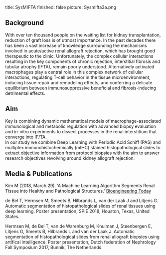 title: SysMIFTA
finished: false
picture: Sysmifta3a.png

## Background

With over ten thousand people on the waiting list for kidney transplantation, reduction of graft loss is of utmost importance. In the past decades there has been a vast increase of knowledge surrounding the mechanisms involved in acute/active renal allograft rejection, which has brought good therapeutic to the clinic. Unfortunately, the  complex cellular interactions resulting in the key components of chronic rejection, interstitial fibrosis and tubular atrophy (IFTA), remain poorly understood. Alternatively activated macrophages play a central role in this complex network of cellular interactions, regulating T-cell behavior in the tissue microenvironment, inducing tissue repair and remodeling effects, and conferring a delicate equilibrium between immunosuppressive beneficial and fibrosis-inducing detrimental effects.

## Aim 

Key is combining dynamic mathematical models of macrophage-associated immunological and metabolic regulation with advanced biopsy evaluation and in-vitro experiments to dissect processes in the renal interstitium that converge into IF/TA.  
In our study we combine  Deep Learning with Periodic Acid Schiff (PAS) and multiplex immunohistochemically (mIHC) stained histopathological slides to extract objective information from protocol biopsies with the aim to answer research objectives revolving around kidney allograft rejection.

## Media & Publications

Kim M (2018, March 29). ‘A Machine Learning Algorithm Segments Renal Tissue into Healthy and Pathological Structures.' [Bioengineering Today]( https://bioengineeringtoday.org/emerging-tech/machine-learning-algorithm-segments-renal-tissue-healthy-and-pathological-structures)

de Bel T, Hermsen M, Smeets B, Hilbrands L, van der Laak J and Litjens G. Automatic segmentation of histopathological slides of renal tissues using deep learning. Poster presentation, SPIE 2018, Houston, Texas, United States.

Hermsen M, de Bel T, van de Warenburg M, Knuiman J, Steenbergen E, Litjens G, Smeets B, Hilbrands L and van der Laak J. Automatic segmentation of histopathological slides from renal allograft biopsies using artifical intelligence. Poster presentation, Dutch federation of Nephrology Fall Symposium 2017, Bunnik, The Netherlands. 
